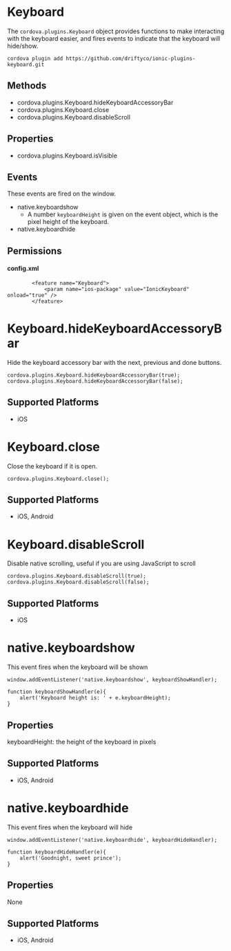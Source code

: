 Keyboard
======

The `cordova.plugins.Keyboard` object provides functions to make interacting with the keyboard easier, and fires events to indicate that the keyboard will hide/show.

    cordova plugin add https://github.com/driftyco/ionic-plugins-keyboard.git

Methods
-------

- cordova.plugins.Keyboard.hideKeyboardAccessoryBar
- cordova.plugins.Keyboard.close
- cordova.plugins.Keyboard.disableScroll

Properties
--------

- cordova.plugins.Keyboard.isVisible

Events
--------

These events are fired on the window. 

- native.keyboardshow
  * A number `keyboardHeight` is given on the event object, which is the pixel height of the keyboard.
- native.keyboardhide

Permissions
-----------

#### config.xml

            <feature name="Keyboard">
                <param name="ios-package" value="IonicKeyboard" onload="true" />
            </feature>


Keyboard.hideKeyboardAccessoryBar
=================

Hide the keyboard accessory bar with the next, previous and done buttons.

    cordova.plugins.Keyboard.hideKeyboardAccessoryBar(true);
    cordova.plugins.Keyboard.hideKeyboardAccessoryBar(false);

Supported Platforms
-------------------

- iOS


Keyboard.close
=================

Close the keyboard if it is open.

    cordova.plugins.Keyboard.close();

Supported Platforms
-------------------

- iOS, Android

    
Keyboard.disableScroll
=================

Disable native scrolling, useful if you are using JavaScript to scroll

    cordova.plugins.Keyboard.disableScroll(true);
    cordova.plugins.Keyboard.disableScroll(false);

Supported Platforms
-------------------

- iOS


native.keyboardshow
=================

This event fires when the keyboard will be shown

    window.addEventListener('native.keyboardshow', keyboardShowHandler);
    
    function keyboardShowHandler(e){
        alert('Keyboard height is: ' + e.keyboardHeight);
    }

Properties
-----------

keyboardHeight: the height of the keyboard in pixels 


Supported Platforms
-------------------

- iOS, Android


native.keyboardhide
=================

This event fires when the keyboard will hide

    window.addEventListener('native.keyboardhide', keyboardHideHandler);
    
    function keyboardHideHandler(e){
        alert('Goodnight, sweet prince');
    }

Properties
-----------

None

Supported Platforms
-------------------

- iOS, Android

